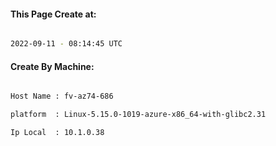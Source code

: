 
   
#### This Page Create at:

```bash

2022-09-11 - 08:14:45 UTC

```

#### Create By Machine:

```bash

Host Name : fv-az74-686

platform  : Linux-5.15.0-1019-azure-x86_64-with-glibc2.31

Ip Local  : 10.1.0.38

```

